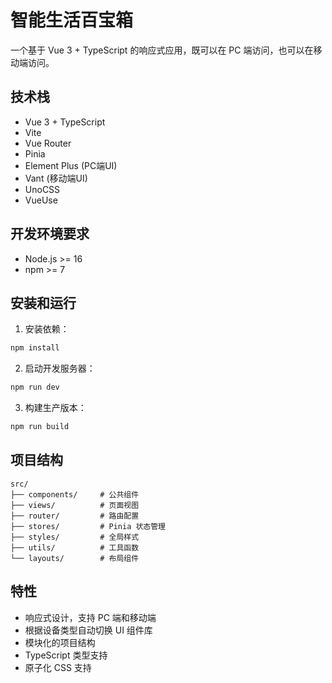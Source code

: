 # 智能生活百宝箱

一个基于 Vue 3 + TypeScript 的响应式应用，既可以在 PC 端访问，也可以在移动端访问。

## 技术栈

- Vue 3 + TypeScript
- Vite
- Vue Router
- Pinia
- Element Plus (PC端UI)
- Vant (移动端UI)
- UnoCSS
- VueUse

## 开发环境要求

- Node.js >= 16
- npm >= 7

## 安装和运行

1. 安装依赖：

```bash
npm install
```

2. 启动开发服务器：

```bash
npm run dev
```

3. 构建生产版本：

```bash
npm run build
```

## 项目结构

```
src/
├── components/     # 公共组件
├── views/          # 页面视图
├── router/         # 路由配置
├── stores/         # Pinia 状态管理
├── styles/         # 全局样式
├── utils/          # 工具函数
└── layouts/        # 布局组件
```

## 特性

- 响应式设计，支持 PC 端和移动端
- 根据设备类型自动切换 UI 组件库
- 模块化的项目结构
- TypeScript 类型支持
- 原子化 CSS 支持
